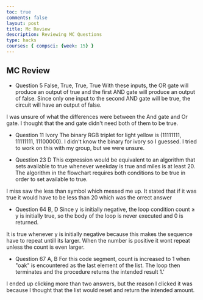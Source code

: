 ```yaml
---
toc: true
comments: false
layout: post
title: Mc Review
description: Reviewing MC Questions
type: hacks
courses: { compsci: {week: 15} }
---
```


## MC Review

- Question 5
False, True, True, True
With these inputs, the OR gate will produce an output of true and the first AND gate will produce an output of false. Since only one input to the second AND gate will be true, the circuit will have an output of false.

I was unsure of what the differences were between the And gate and Or gate. I thought that the and gate didn't need both of them to be true.

- Question 11
Ivory
The binary RGB triplet for light yellow is (11111111, 11111111, 11100000).
I didn't know the binary for ivory so I guessed. I tried to work on this with my group, but we were unsure.

- Question 23
D
This expression would be equivalent to an algorithm that sets available to true whenever weekday is true and miles is at least 20. The algorithm in the flowchart requires both conditions to be true in order to set available to true.

I miss saw the less than symbol which messed me up. It stated that if it was true it would have to be less than 20 which was the orrect answer

- Question 64
B, D
Since y is initially negative, the loop condition count ≥ y is initially true, so the body of the loop is never executed and 0 is returned.

It is true whenever y is initially negative because this makes the sequence have to repeat untill its larger. When the number is positive it wont repeat unless the count is even larger.

- Question 67
A, B
 For this code segment, count is increased to 1 when "oak" is encountered as the last element of the list. The loop then terminates and the procedure returns the intended result 1.'

 I ended up clicking more than two answers, but the reason I clicked it was because I thought that the list would reset and return the intended amount.